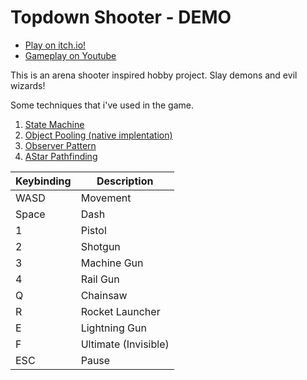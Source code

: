 # Topdown Shooter - DEMO

- 	[Play on itch.io!](https://kubil6y.itch.io/topdown-shooter-demo)
-   [Gameplay on Youtube](https://www.youtube.com/watch?v=R40NSIeJosk)

This is an arena shooter inspired hobby project. Slay demons and evil wizards!

Some techniques that i've used in the game.

1. [State Machine](https://en.wikipedia.org/wiki/Finite-state_machine)
2. [Object Pooling (native implentation)](https://en.wikipedia.org/wiki/Object_pool_pattern)
3. [Observer Pattern](https://en.wikipedia.org/wiki/Observer_pattern)
4. [AStar Pathfinding](https://en.wikipedia.org/wiki/A*_search_algorithm)

| Keybinding | Description          |
| ---------- | -------------------- |
| WASD       | Movement             |
| Space      | Dash                 |
| 1          | Pistol               |
| 2          | Shotgun              |
| 3          | Machine Gun          |
| 4          | Rail Gun             |
| Q          | Chainsaw             |
| R          | Rocket Launcher      |
| E          | Lightning Gun        |
| F          | Ultimate (Invisible) |
| ESC        | Pause                |

